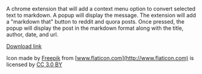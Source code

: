 A chrome extension that will add a context menu option to convert selected text to markdown. A popup will display the message. The extension will add a "markdown that" button to reddit and quora posts. Once pressed, the popup will display the post in the markdown format along with the title, author, date, and url.

[Download link](https://chrome.google.com/webstore/detail/markdown-that/pgoffpcmmeagpjfjeeflmaleeikjdknc)

Icon made by [Freepik](http://www.freepik.com) from [www.flaticon.com](http://www.flaticon.com) is licensed by [CC 3.0 BY](http://creativecommons.org/licenses/by/3.0/)

